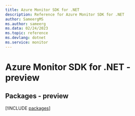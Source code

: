 ```yaml
---
title: Azure Monitor SDK for .NET
description: Reference for Azure Monitor SDK for .NET
author: SameergMS
ms.author: sameerg
ms.data: 02/24/2023
ms.topic: reference
ms.devlang: dotnet
ms.service: monitor
---
```

# Azure Monitor SDK for .NET - preview
## Packages - preview
[!INCLUDE [packages](monitor-index.md)]